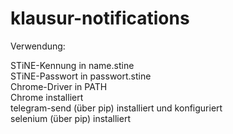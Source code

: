 # klausur-notifications
Verwendung:

STiNE-Kennung in name.stine <br>
STiNE-Passwort in passwort.stine  <br>
Chrome-Driver in PATH  <br>
Chrome installiert  <br>
telegram-send (über pip) installiert und konfiguriert <br>
selenium (über pip) installiert <br>
